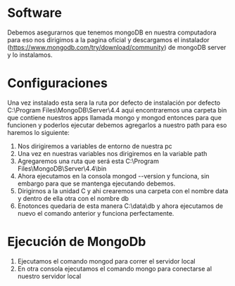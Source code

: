 # Software
Debemos asegurarnos que tenemos mongoDB en nuestra computadora para eso nos dirigimos a la pagina oficial 
y descargamos el instalador (https://www.mongodb.com/try/download/community) de mongoDB server y lo instalamos.

# Configuraciones 
Una vez instalado esta sera la ruta por defecto de instalación  por defecto C:\Program Files\MongoDB\Server\4.4 aqui
encontraremos una carpeta bin que contiene nuestros apps llamada mongo y mongod entonces para que funcionen y poderlos
ejecutar debemos agregarlos a nuestro path para eso haremos lo siguiente:
 1. Nos dirigiremos a variables de entorno de nuestra pc 
 2. Una vez en nuestras variables nos dirigiremos en la variable path 
 3. Agregaremos una ruta que será esta C:\Program Files\MongoDB\Server\4.4\bin
 4. Ahora ejecutamos en la consola mongod --version y funciona, sin embargo para que se mantenga ejecutando debemos.
 5. Dirigirnos a la unidad C y ahi crearemos una carpeta con el nombre data y dentro de ella otra con el nombre db 
 6. Enotonces quedaria de esta manera C:\data\db y ahora ejecutamos de nuevo el comando anterior y funciona perfectamente.

# Ejecución de MongoDb 
 1. Ejecutamos el comando mongod para correr el servidor local
 2. En otra consola ejecutamos el comando mongo para conectarse al nuestro servidor local
